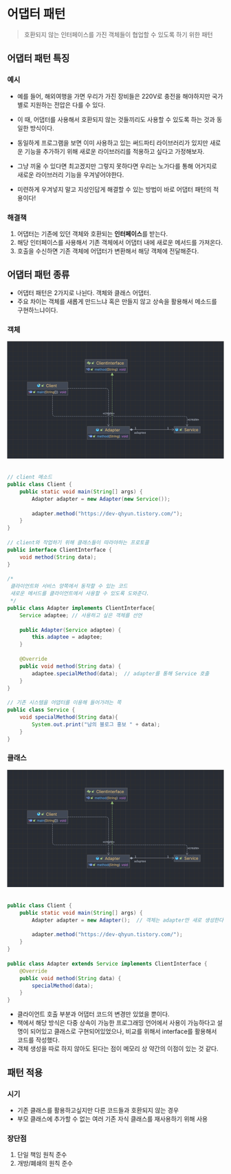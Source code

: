 # 어댑터 패턴
> 호환되지 않는 인터페이스를 가진 객체들이 협업할 수 있도록 하기 위한 패턴

## 어댑터 패턴 특징
### 예시
- 예를 들어, 해외여행을 가면 우리가 가진 장비들은 220V로 충전을 해야하지만 국가 별로 지원하는 전압은 다를 수 있다.
- 이 때, 어댑터를 사용해서 호환되지 않는 것들끼리도 사용할 수 있도록 하는 것과 동일한 방식이다.   


- 동일하게 프로그램을 보면 이미 사용하고 있는 써드파티 라이브러리가 있지만 새로운 기능을 추가하기 위해 새로운 라이브러리를 적용하고 싶다고 가정해보자.
- 그냥 끼울 수 있다면 최고겠지만 그렇지 못하다면 우리는 노가다를 통해 어거지로 새로운 라이브러리 기능을 우겨넣어야한다.
- 미련하게 우겨넣지 말고 지성인답게 해결할 수 있는 방법이 바로 어댑터 패턴의 적용이다!

### 해결책
1. 어댑터는 기존에 있던 객체와 호환되는 **인터페이스**를 받는다.
2. 해당 인터페이스를 사용해서 기존 객체에서 어댑터 내에 새로운 메서드를 가져온다.
3. 호출을 수신하면 기존 객체에 어댑터가 변환해서 해당 객체에 전달해준다.

## 어댑터 패턴 종류
- 어댑터 패턴은 2가지로 나뉜다. 객체와 클래스 어댑터.
- 주요 차이는 객체를 새롭게 만드느냐 혹은 만들지 않고 상속을 활용해서 메소드를 구현하느냐이다.
### 객체
![객체 다이어그램](/img/병헌/adapter_object_diagram.png)

```java

// client 메소드
public class Client {
    public static void main(String[] args) {
        Adapter adapter = new Adapter(new Service());

        adapter.method("https://dev-qhyun.tistory.com/");
    }
}

// client와 작업하기 위해 클래스들이 따라야하는 프로토콜
public interface ClientInterface {
    void method(String data);
}

/*
 클라이언트와 서비스 양쪽에서 동작할 수 있는 코드
 새로운 메서드를 클라이언트에서 사용할 수 있도록 도와준다.
 */
public class Adapter implements ClientInterface{
    Service adaptee; // 사용하고 싶은 객체를 선언

    public Adapter(Service adaptee) {
        this.adaptee = adaptee;
    }

    @Override
    public void method(String data) {
        adaptee.specialMethod(data);  // adapter를 통해 Service 호출
    }
}

// 기존 시스템을 어댑터를 이용해 들어가려는 쪽
public class Service {
    void specialMethod(String data){
        System.out.print("남의 블로그 홍보 " + data);
    }
}

```

### 클래스
![클래스 다이어그램](/img/병헌/adapter_object_diagram.png)

```java

public class Client {
    public static void main(String[] args) {
        Adapter adapter = new Adapter();  // 객체는 adapter만 새로 생성한다.

        adapter.method("https://dev-qhyun.tistory.com/");
    }
}

public class Adapter extends Service implements ClientInterface {
    @Override
    public void method(String data) {
        specialMethod(data);
    }
}

```

- 클라이언트 호출 부분과 어댑터 코드의 변경만 있었을 뿐이다. 
- 책에서 해당 방식은 다중 상속이 가능한 프로그래밍 언어에서 사용이 가능하다고 설명이 되어있고 클래스로 구현되어있었으나, 비교를 위해서 interface를 활용해서 코드를 작성했다.
- 객체 생성을 따로 하지 않아도 된다는 점이 메모리 상 약간의 이점이 있는 것 같다.

## 패턴 적용
### 시기
- 기존 클래스를 활용하고싶지만 다른 코드들과 호환되지 않는 경우
- 부모 클래스에 추가할 수 없는 여러 기존 자식 클래스를 재사용하기 위해 사용

### 장단점
1. 단일 책임 원칙 준수
2. 개방/폐쇄의 원칙 준수